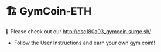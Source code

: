 # 🏗 GymCoin-ETH

🙏 Please check out our http://dsc180a03_gymcoin.surge.sh/

- Follow the User Instructions and earn your own gym coin!!

